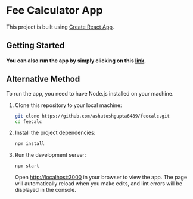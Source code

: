 # Fee Calculator App

This project is built using [Create React App](https://github.com/facebook/create-react-app).

## Getting Started

#### You can also run the app by simply clicking on this [link](https://ashutoshgupta6489.github.io/feecalc/).

## Alternative Method

To run the app, you need to have Node.js installed on your machine.
1. Clone this repository to your local machine:

    ```bash
    git clone https://github.com/ashutoshgupta6489/feecalc.git
    cd feecalc
    ```

2. Install the project dependencies:

    ```bash
    npm install
    ```

3. Run the development server:

    ```bash
    npm start
    ```

    Open [http://localhost:3000](http://localhost:3000) in your browser to view the app. The page will automatically reload when you make edits, and lint errors will be displayed in the console.
